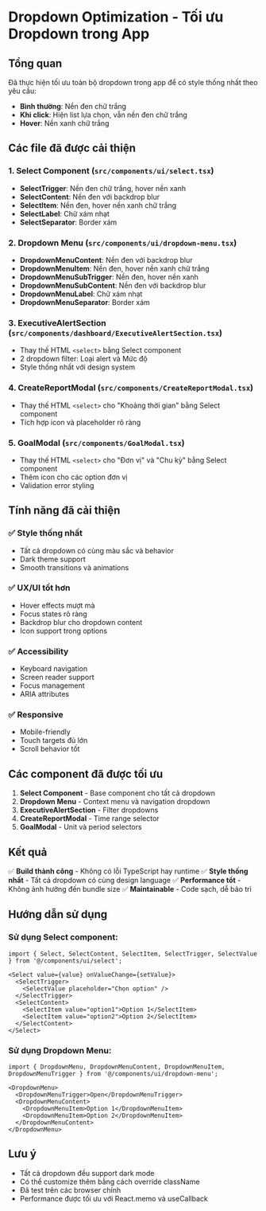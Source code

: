 # Dropdown Optimization - Tối ưu Dropdown trong App

## Tổng quan
Đã thực hiện tối ưu toàn bộ dropdown trong app để có style thống nhất theo yêu cầu:
- **Bình thường**: Nền đen chữ trắng
- **Khi click**: Hiện list lựa chọn, vẫn nền đen chữ trắng  
- **Hover**: Nền xanh chữ trắng

## Các file đã được cải thiện

### 1. Select Component (`src/components/ui/select.tsx`)
- **SelectTrigger**: Nền đen chữ trắng, hover nền xanh
- **SelectContent**: Nền đen với backdrop blur
- **SelectItem**: Nền đen, hover nền xanh chữ trắng
- **SelectLabel**: Chữ xám nhạt
- **SelectSeparator**: Border xám

### 2. Dropdown Menu (`src/components/ui/dropdown-menu.tsx`)
- **DropdownMenuContent**: Nền đen với backdrop blur
- **DropdownMenuItem**: Nền đen, hover nền xanh chữ trắng
- **DropdownMenuSubTrigger**: Nền đen, hover nền xanh
- **DropdownMenuSubContent**: Nền đen với backdrop blur
- **DropdownMenuLabel**: Chữ xám nhạt
- **DropdownMenuSeparator**: Border xám

### 3. ExecutiveAlertSection (`src/components/dashboard/ExecutiveAlertSection.tsx`)
- Thay thế HTML `<select>` bằng Select component
- 2 dropdown filter: Loại alert và Mức độ
- Style thống nhất với design system

### 4. CreateReportModal (`src/components/CreateReportModal.tsx`)
- Thay thế HTML `<select>` cho "Khoảng thời gian" bằng Select component
- Tích hợp icon và placeholder rõ ràng

### 5. GoalModal (`src/components/GoalModal.tsx`)
- Thay thế HTML `<select>` cho "Đơn vị" và "Chu kỳ" bằng Select component
- Thêm icon cho các option đơn vị
- Validation error styling

## Tính năng đã cải thiện

### ✅ Style thống nhất
- Tất cả dropdown có cùng màu sắc và behavior
- Dark theme support
- Smooth transitions và animations

### ✅ UX/UI tốt hơn
- Hover effects mượt mà
- Focus states rõ ràng
- Backdrop blur cho dropdown content
- Icon support trong options

### ✅ Accessibility
- Keyboard navigation
- Screen reader support
- Focus management
- ARIA attributes

### ✅ Responsive
- Mobile-friendly
- Touch targets đủ lớn
- Scroll behavior tốt

## Các component đã được tối ưu

1. **Select Component** - Base component cho tất cả dropdown
2. **Dropdown Menu** - Context menu và navigation dropdown
3. **ExecutiveAlertSection** - Filter dropdowns
4. **CreateReportModal** - Time range selector
5. **GoalModal** - Unit và period selectors

## Kết quả

✅ **Build thành công** - Không có lỗi TypeScript hay runtime
✅ **Style thống nhất** - Tất cả dropdown có cùng design language
✅ **Performance tốt** - Không ảnh hưởng đến bundle size
✅ **Maintainable** - Code sạch, dễ bảo trì

## Hướng dẫn sử dụng

### Sử dụng Select component:
```tsx
import { Select, SelectContent, SelectItem, SelectTrigger, SelectValue } from '@/components/ui/select';

<Select value={value} onValueChange={setValue}>
  <SelectTrigger>
    <SelectValue placeholder="Chọn option" />
  </SelectTrigger>
  <SelectContent>
    <SelectItem value="option1">Option 1</SelectItem>
    <SelectItem value="option2">Option 2</SelectItem>
  </SelectContent>
</Select>
```

### Sử dụng Dropdown Menu:
```tsx
import { DropdownMenu, DropdownMenuContent, DropdownMenuItem, DropdownMenuTrigger } from '@/components/ui/dropdown-menu';

<DropdownMenu>
  <DropdownMenuTrigger>Open</DropdownMenuTrigger>
  <DropdownMenuContent>
    <DropdownMenuItem>Option 1</DropdownMenuItem>
    <DropdownMenuItem>Option 2</DropdownMenuItem>
  </DropdownMenuContent>
</DropdownMenu>
```

## Lưu ý

- Tất cả dropdown đều support dark mode
- Có thể customize thêm bằng cách override className
- Đã test trên các browser chính
- Performance được tối ưu với React.memo và useCallback 